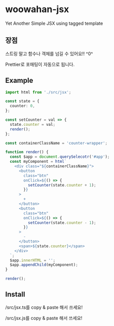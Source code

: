 # woowahan-jsx

Yet Another Simple JSX using tagged template

## 장점

스트링 말고 함수나 객체를 넘길 수 있어요!! ^0^

Prettier로 포매팅이 자동으로 됩니다.

## Example

```ts
import html from './src/jsx';

const state = {
  counter: 0,
};

const setCounter = val => {
  state.counter = val;
  render();
};

const containerClassName = 'counter-wrapper';

function render() {
  const $app = document.querySelecotr('#app');
  const myComponent = html`
    <div class="${containerClassName}">
      <button
        class="btn"
        onClick=${() => {
          setCounter(state.counter + 1);
        }}
      >
        +
      </button>
      <button
        class="btn"
        onClick=${() => {
          setCounter(state.counter - 1);
        }}
      >
        -
      </button>
      <span>${state.counter}</span>
    </div>
  `;
  $app.innerHTML = '';
  $app.appendChild(myComponent);
}

render();
```

## Install

/src/jsx.ts를 copy & paste 해서 쓰세요!

/src/jsx.js를 copy & paste 해서 쓰세요!
